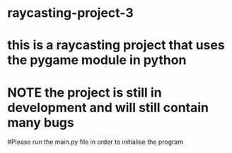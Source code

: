 # raycasting-project-3

# this is a raycasting project that uses the pygame module in python
# NOTE the project is still in development and will still contain many bugs

#Please run the main.py file in order to initialise the program
